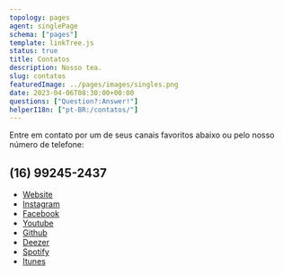 ```yaml
---
topology: pages
agent: singlePage
schema: ["pages"]
template: linkTree.js
status: true
title: Contatos
description: Nosso tea.
slug: contatos
featuredImage: ../pages/images/singles.png
date: 2023-04-06T08:30:00+00:00
questions: ["Question?:Answer!"]
helperI18n: ["pt-BR:/contatos/"]
---
```


  <main>
                <p class='contact-info'>
                  Entre em contato por um de seus canais favoritos abaixo ou
                  pelo nosso número de telefone:
                </p>
                <h2>
                  <strong>(16) 99245-2437</strong>
                </h2>
                <ul class='contact-link-tree-wrapper'>
                  <li>
                    <a
                      href='https://miltonbolonha.com.br/'
                      rel='noopener noreferrer'
                      target='_blank'
                    >
                      Website
                    </a>
                  </li>
                  <li>
                    <a
                      href='https://www.instagram.com/miltonbolonha_'
                      rel='noopener noreferrer'
                      target='_blank'
                    >
                      Instagram
                    </a>
                  </li>
                  <li>
                    <a
                      href='https://www.facebook.com/pricerimonial'
                      rel='noopener noreferrer'
                      target='_blank'
                    >
                      Facebook
                    </a>
                  </li>
                  <li>
                    <a
                      href='https://www.youtube.com/@miltonbolonha'
                      rel='noopener noreferrer'
                      target='_blank'
                    >
                      Youtube
                    </a>
                  </li>
                  <li>
                    <a
                      href='https://github.com/miltonbolonha/web-site'
                      rel='noopener noreferrer'
                      target='_blank'
                    >
                      Github
                    </a>
                  </li>
                  <li>
                    <a
                      href='https://www.deezer.com/br/artist/181009227'
                      rel='noopener noreferrer'
                      target='_blank'
                    >
                      Deezer
                    </a>
                  </li>
                  <li>
                    <a
                      href='https://open.spotify.com/artist/5scJ7dkADVQQ52kLcRA1mV'
                      rel='noopener noreferrer'
                      target='_blank'
                    >
                      Spotify
                    </a>
                  </li>
                  <li>
                    <a
                      href='https://music.apple.com/br/artist/priscilla-barbosa/1641419117'
                      rel='noopener noreferrer'
                      target='_blank'
                    >
                      Itunes
                    </a>
                  </li>
                </ul>
              </main>
